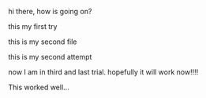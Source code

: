 hi there, how is going on?

this my first try

this is my second file

this is my second attempt

now I am in third and last trial.
hopefully it will work now!!!!

This worked well...
